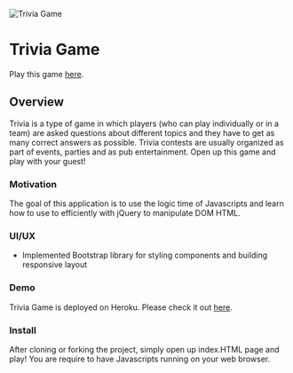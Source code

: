 ![Trivia Game](https://i.ibb.co/tsM5z1P/Untitled.png)
# Trivia Game

Play this game [here](https://sitthiph.github.io/Trivia-Game/). 

## Overview

Trivia is a type of game in which players (who can play individually or in a team) are asked questions about different topics and they have to get as many correct answers as possible. Trivia contests are usually organized as part of events, parties and as pub entertainment. Open up this game and play with your guest!

### Motivation

The goal of this application is to use the logic time of Javascripts and learn how to use to efficiently with jQuery to manipulate DOM HTML.

### UI/UX
* Implemented Bootstrap library for styling components and building responsive layout

### Demo

Trivia Game is deployed on Heroku. Please check it out [here](https://sitthiph.github.io/Trivia-Game/).

### Install

After cloning or forking the project, simply open up index.HTML page and play! You are require to have Javascripts running on your web browser.
